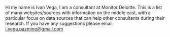 Hi my name is Ivan Vega, I am a consultant at Monitor Deloitte. This is a list of many websites/sources with information on the middle east, with a particular focus on data sources that can help other consultants during their research. If you have any suggestions please email: i.vega.pazmino@gmail.com

